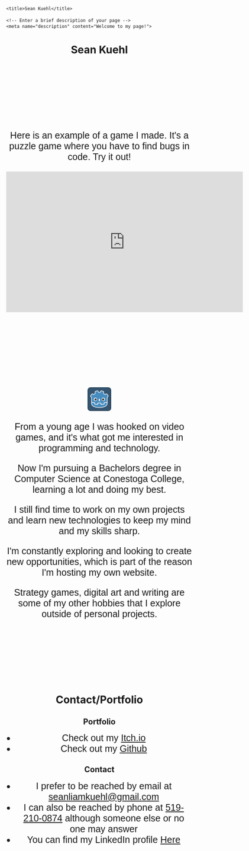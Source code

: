 <!DOCTYPE html>
<html lang="en"> <!-- Set this to the main language of your site -->
<head>
    <meta charset="utf-8">

    <title>Sean Kuehl</title>

    <!-- Enter a brief description of your page -->
    <meta name="description" content="Welcome to my page!">

<style>

div {
  margin-bottom: 200px;
}

p {
  font-size: 25px;
  font-family: "Trebuchet MS", sans-serif;

}

li {
  font-size: 25px;
  font-family: "Trebuchet MS", sans-serif;
}

<!-- I'll seperate things with witespace by using divs, couldn't find a better option-->
<!-- I need to flesh out, stylize elements and complete the page but I have the basics down-->
</style>

    
</head>
<body>




<!-- this is the title and paragraph that will introduce me and what the website has to offer-->
<div align="center">
<h1> Sean Kuehl </h1>
</div>

<div align = "center">
<p> Here is an example of a game I made. It's a puzzle game where you have to find bugs in code. Try it out!</p>

<!-- I got this embed code from itch.io itself under the distribute->embed. This worked like a charm!-->
<iframe src="https://itch.io/embed-upload/5284568?color=333333" allowfullscreen="" width="640" height="380" frameborder="0"><a href="https://seankuehl.itch.io/spot-the-bug">Play Spot The Bug! on itch.io</a></iframe>

</div>


<div align = "center">
<!-- maybe put a header hear to mark "about me"-->
<img src="StandIn.png" alt="Picture of me">
<p> From a young age I was hooked on video games, and it's what got me interested in programming and technology.</p>
<p> Now I'm pursuing a Bachelors degree in Computer Science at Conestoga College, learning a lot and doing my best.</p>
<p> I still find time to work on my own projects and learn new technologies to keep my mind and my skills sharp.</p>
<p> I'm constantly exploring and looking to create new opportunities, which is part of the reason I'm hosting my own website.</p>
<p> Strategy games, digital art and writing are some of my other hobbies that I explore outside of personal projects.</p>

</div>


<div align = "center">
<h1> Contact/Portfolio </h1>
<!-- itchio, github, linkedin, official gmail, phone, say preferred method is email-->

<h2> Portfolio </h2>
<ul>
<li> Check out my <a href="https://seankuehl.itch.io/">Itch.io</a> </li>
<li> Check out my <a href="https://github.com/SeanKuehl">Github</a> </li>
</ul>

<h2> Contact </h2>
<ul>
<li> I prefer to be reached by email at <a href="seanliamkuehl@gmail.com">seanliamkuehl@gmail.com</a> </li>
<li> I can also be reached by phone at <a href="tel:+>519-210-0874">519-210-0874</a> although someone else or no one may answer</li>
<li> You can find my LinkedIn profile <a href="https://www.linkedin.com/in/sean-kuehl-720611219/"> Here</a> </li>
</ul>


</div>




</body>
</html>
